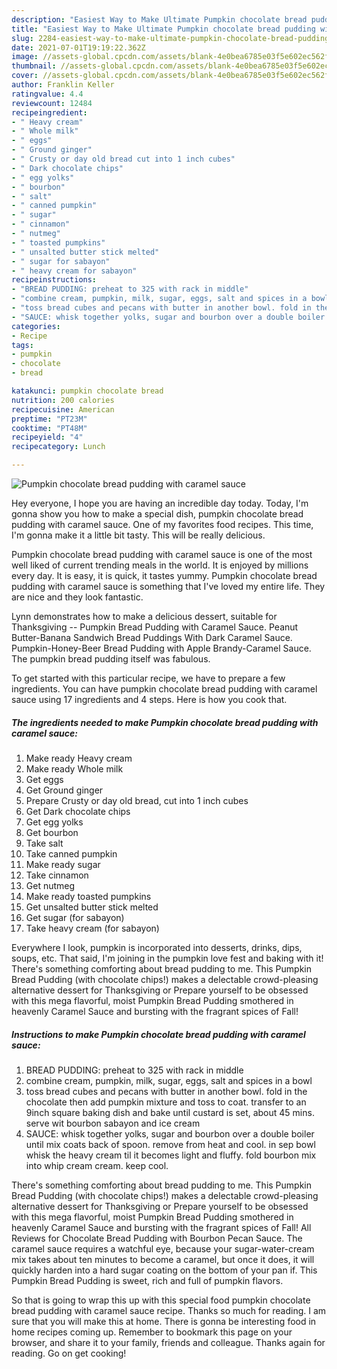 ```yaml
---
description: "Easiest Way to Make Ultimate Pumpkin chocolate bread pudding with caramel sauce"
title: "Easiest Way to Make Ultimate Pumpkin chocolate bread pudding with caramel sauce"
slug: 2284-easiest-way-to-make-ultimate-pumpkin-chocolate-bread-pudding-with-caramel-sauce
date: 2021-07-01T19:19:22.362Z
image: //assets-global.cpcdn.com/assets/blank-4e0bea6785e03f5e602ec562f230caae08da540cada707380b4fe1bbebba43da.png
thumbnail: //assets-global.cpcdn.com/assets/blank-4e0bea6785e03f5e602ec562f230caae08da540cada707380b4fe1bbebba43da.png
cover: //assets-global.cpcdn.com/assets/blank-4e0bea6785e03f5e602ec562f230caae08da540cada707380b4fe1bbebba43da.png
author: Franklin Keller
ratingvalue: 4.4
reviewcount: 12484
recipeingredient:
- " Heavy cream"
- " Whole milk"
- " eggs"
- " Ground ginger"
- " Crusty or day old bread cut into 1 inch cubes"
- " Dark chocolate chips"
- " egg yolks"
- " bourbon"
- " salt"
- " canned pumpkin"
- " sugar"
- " cinnamon"
- " nutmeg"
- " toasted pumpkins"
- " unsalted butter stick melted"
- " sugar for sabayon"
- " heavy cream for sabayon"
recipeinstructions:
- "BREAD PUDDING: preheat to 325 with rack in middle"
- "combine cream, pumpkin, milk, sugar, eggs, salt and spices in a bowl"
- "toss bread cubes and pecans with butter in another bowl. fold in the chocolate then add pumpkin mixture and toss to coat. transfer to an 9inch square baking dish and bake until custard is set, about 45 mins. serve wit bourbon sabayon and ice cream"
- "SAUCE: whisk together yolks, sugar and bourbon over a double boiler until mix coats back of spoon. remove from heat and cool. in sep bowl whisk the heavy cream til it becomes light and fluffy. fold bourbon mix into whip cream cream. keep cool."
categories:
- Recipe
tags:
- pumpkin
- chocolate
- bread

katakunci: pumpkin chocolate bread 
nutrition: 200 calories
recipecuisine: American
preptime: "PT23M"
cooktime: "PT48M"
recipeyield: "4"
recipecategory: Lunch

---
```



![Pumpkin chocolate bread pudding with caramel sauce](//assets-global.cpcdn.com/assets/blank-4e0bea6785e03f5e602ec562f230caae08da540cada707380b4fe1bbebba43da.png)

Hey everyone, I hope you are having an incredible day today. Today, I'm gonna show you how to make a special dish, pumpkin chocolate bread pudding with caramel sauce. One of my favorites food recipes. This time, I'm gonna make it a little bit tasty. This will be really delicious.

Pumpkin chocolate bread pudding with caramel sauce is one of the most well liked of current trending meals in the world. It is enjoyed by millions every day. It is easy, it is quick, it tastes yummy. Pumpkin chocolate bread pudding with caramel sauce is something that I've loved my entire life. They are nice and they look fantastic.

Lynn demonstrates how to make a delicious dessert, suitable for Thanksgiving -- Pumpkin Bread Pudding with Caramel Sauce. Peanut Butter-Banana Sandwich Bread Puddings With Dark Caramel Sauce. Pumpkin-Honey-Beer Bread Pudding with Apple Brandy-Caramel Sauce. The pumpkin bread pudding itself was fabulous.


To get started with this particular recipe, we have to prepare a few ingredients. You can have pumpkin chocolate bread pudding with caramel sauce using 17 ingredients and 4 steps. Here is how you cook that.

<!--inarticleads1-->

##### The ingredients needed to make Pumpkin chocolate bread pudding with caramel sauce:

1. Make ready  Heavy cream
1. Make ready  Whole milk
1. Get  eggs
1. Get  Ground ginger
1. Prepare  Crusty or day old bread, cut into 1 inch cubes
1. Get  Dark chocolate chips
1. Get  egg yolks
1. Get  bourbon
1. Take  salt
1. Take  canned pumpkin
1. Make ready  sugar
1. Take  cinnamon
1. Get  nutmeg
1. Make ready  toasted pumpkins
1. Get  unsalted butter stick melted
1. Get  sugar (for sabayon)
1. Take  heavy cream (for sabayon)


Everywhere I look, pumpkin is incorporated into desserts, drinks, dips, soups, etc. That said, I&#39;m joining in the pumpkin love fest and baking with it! There&#39;s something comforting about bread pudding to me. This Pumpkin Bread Pudding (with chocolate chips!) makes a delectable crowd-pleasing alternative dessert for Thanksgiving or Prepare yourself to be obsessed with this mega flavorful, moist Pumpkin Bread Pudding smothered in heavenly Caramel Sauce and bursting with the fragrant spices of Fall! 

<!--inarticleads2-->

##### Instructions to make Pumpkin chocolate bread pudding with caramel sauce:

1. BREAD PUDDING: preheat to 325 with rack in middle
1. combine cream, pumpkin, milk, sugar, eggs, salt and spices in a bowl
1. toss bread cubes and pecans with butter in another bowl. fold in the chocolate then add pumpkin mixture and toss to coat. transfer to an 9inch square baking dish and bake until custard is set, about 45 mins. serve wit bourbon sabayon and ice cream
1. SAUCE: whisk together yolks, sugar and bourbon over a double boiler until mix coats back of spoon. remove from heat and cool. in sep bowl whisk the heavy cream til it becomes light and fluffy. fold bourbon mix into whip cream cream. keep cool.


There&#39;s something comforting about bread pudding to me. This Pumpkin Bread Pudding (with chocolate chips!) makes a delectable crowd-pleasing alternative dessert for Thanksgiving or Prepare yourself to be obsessed with this mega flavorful, moist Pumpkin Bread Pudding smothered in heavenly Caramel Sauce and bursting with the fragrant spices of Fall! All Reviews for Chocolate Bread Pudding with Bourbon Pecan Sauce. The caramel sauce requires a watchful eye, because your sugar-water-cream mix takes about ten minutes to become a caramel, but once it does, it will quickly harden into a hard sugar coating on the bottom of your pan if. This Pumpkin Bread Pudding is sweet, rich and full of pumpkin flavors. 

So that is going to wrap this up with this special food pumpkin chocolate bread pudding with caramel sauce recipe. Thanks so much for reading. I am sure that you will make this at home. There is gonna be interesting food in home recipes coming up. Remember to bookmark this page on your browser, and share it to your family, friends and colleague. Thanks again for reading. Go on get cooking!
